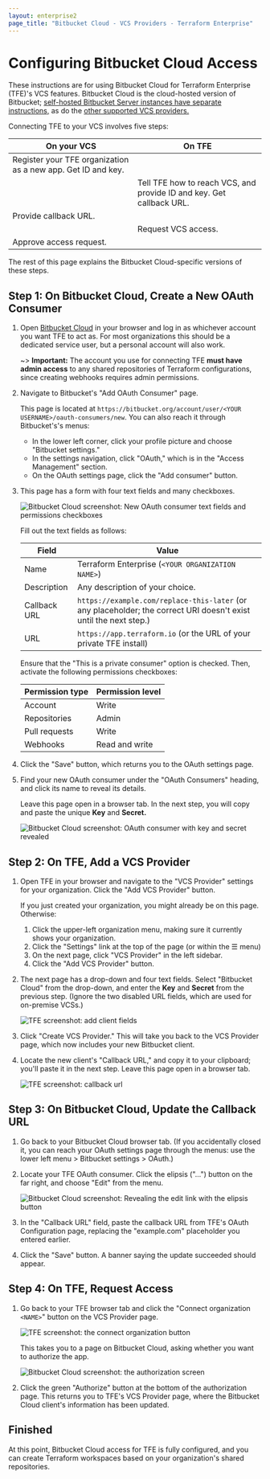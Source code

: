 ```yaml
---
layout: enterprise2
page_title: "Bitbucket Cloud - VCS Providers - Terraform Enterprise"
---
```


# Configuring Bitbucket Cloud Access

These instructions are for using Bitbucket Cloud for Terraform Enterprise (TFE)'s VCS features. Bitbucket Cloud is the cloud-hosted version of Bitbucket; [self-hosted Bitbucket Server instances have separate instructions,](./bitbucket-server.html) as do the [other supported VCS providers.](./index.html)

Connecting TFE to your VCS involves five steps:

On your VCS | On TFE
--|--
Register your TFE organization as a new app. Get ID and key. | &nbsp;
&nbsp; | Tell TFE how to reach VCS, and provide ID and key. Get callback URL.
Provide callback URL. | &nbsp;
&nbsp; | Request VCS access.
Approve access request. | &nbsp;

The rest of this page explains the Bitbucket Cloud-specific versions of these steps.

## Step 1: On Bitbucket Cloud, Create a New OAuth Consumer

1. Open [Bitbucket Cloud](https://bitbucket.org) in your browser and log in as whichever account you want TFE to act as. For most organizations this should be a dedicated service user, but a personal account will also work.

    ~> **Important:** The account you use for connecting TFE **must have admin access** to any shared repositories of Terraform configurations, since creating webhooks requires admin permissions.

2. Navigate to Bitbucket's "Add OAuth Consumer" page.

    This page is located at `https://bitbucket.org/account/user/<YOUR USERNAME>/oauth-consumers/new`. You can also reach it through Bitbucket's's menus:
    - In the lower left corner, click your profile picture and choose "Bitbucket settings."
    - In the settings navigation, click "OAuth," which is in the "Access Management" section.
    - On the OAuth settings page, click the "Add consumer" button.

3. This page has a form with four text fields and many checkboxes.

    ![Bitbucket Cloud screenshot: New OAuth consumer text fields and permissions checkboxes](./images/bitbucket-cloud-add-consumer.png)

    Fill out the text fields as follows:

    Field            | Value
    -----------------|--------------------------------------------------
    Name             | Terraform Enterprise (`<YOUR ORGANIZATION NAME>`)
    Description      | Any description of your choice.
    Callback URL     | `https://example.com/replace-this-later` (or any placeholder; the correct URI doesn't exist until the next step.)
    URL              | `https://app.terraform.io` (or the URL of your private TFE install)

    Ensure that the "This is a private consumer" option is checked. Then, activate the following permissions checkboxes:

    Permission type | Permission level
    ----------------|-----------------
    Account         | Write
    Repositories    | Admin
    Pull requests   | Write
    Webhooks        | Read and write

4. Click the "Save" button, which returns you to the OAuth settings page.

5. Find your new OAuth consumer under the "OAuth Consumers" heading, and click its name to reveal its details.

    Leave this page open in a browser tab. In the next step, you will copy and paste the unique **Key** and **Secret.**

    ![Bitbucket Cloud screenshot: OAuth consumer with key and secret revealed](./images/bitbucket-cloud-application-created.png)

## Step 2: On TFE, Add a VCS Provider

1. Open TFE in your browser and navigate to the "VCS Provider" settings for your organization. Click the "Add VCS Provider" button.

    If you just created your organization, you might already be on this page. Otherwise:

    1. Click the upper-left organization menu, making sure it currently shows your organization.
    1. Click the "Settings" link at the top of the page (or within the &#9776; menu)
    1. On the next page, click "VCS Provider" in the left sidebar.
    1. Click the "Add VCS Provider" button.

2. The next page has a drop-down and four text fields. Select "Bitbucket Cloud" from the drop-down, and enter the **Key** and **Secret** from the previous step. (Ignore the two disabled URL fields, which are used for on-premise VCSs.)

    ![TFE screenshot: add client fields](./images/bitbucket-cloud-tfe-add-client-fields.png)

3. Click "Create VCS Provider." This will take you back to the VCS Provider page, which now includes your new Bitbucket client.

4. Locate the new client's "Callback URL," and copy it to your clipboard; you'll paste it in the next step. Leave this page open in a browser tab.

    ![TFE screenshot: callback url](./images/bitbucket-cloud-tfe-callback-url.png)

## Step 3: On Bitbucket Cloud, Update the Callback URL

1. Go back to your Bitbucket Cloud browser tab. (If you accidentally closed it, you can reach your OAuth settings page through the menus: use the lower left menu > Bitbucket settings > OAuth.)

2. Locate your TFE OAuth consumer. Click the elipsis ("...") button on the far right, and choose "Edit" from the menu.

    ![Bitbucket Cloud screenshot: Revealing the edit link with the elipsis button](./images/bitbucket-cloud-edit-consumer.png)

3. In the "Callback URL" field, paste the callback URL from TFE's OAuth Configuration page, replacing the "example.com" placeholder you entered earlier.

4. Click the "Save" button. A banner saying the update succeeded should appear.

## Step 4: On TFE, Request Access

1. Go back to your TFE browser tab and click the "Connect organization `<NAME>`" button on the VCS Provider page.

    ![TFE screenshot: the connect organization button](./images/tfe-connect-orgname.png)

    This takes you to a page on Bitbucket Cloud, asking whether you want to authorize the app.

    ![Bitbucket Cloud screenshot: the authorization screen](./images/bitbucket-cloud-authorize.png)

2. Click the green "Authorize" button at the bottom of the authorization page. This returns you to TFE's VCS Provider page, where the Bitbucket Cloud client's information has been updated.

## Finished

At this point, Bitbucket Cloud access for TFE is fully configured, and you can create Terraform workspaces based on your organization's shared repositories.

